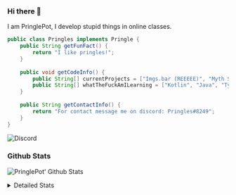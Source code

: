 ### Hi there 👋

I am PringlePot, I develop stupid things in online classes. 

```java
public class Pringles implements Pringle {
    public String getFunFact() {
        return "I like pringles!";
    }
    
    public void getCodeInfo() {
        public String[] currentProjects = ["Imgs.bar (REEEEE)", "Myth Sniper (Dead)"];
        public String[] whatTheFuckAmILearning = ["Kotlin", "Java", "Typescript", "NextJS"];
    }
    
    public String getContactInfo() {
        return "For contact message me on discord: Pringles#8249";
    }
}
```
![Discord](https://discord.c99.nl/widget/theme-1/226911291636318208.png)


### Github Stats
![PringlePot' Github Stats](https://github-readme-stats.vercel.app/api?username=PringlePot&show_icons=true&theme=dark)

<details>
  <summary>Detailed Stats</summary>
    
<!--START_SECTION:waka-->
![Lines of code](https://img.shields.io/badge/From%20Hello%20World%20I%27ve%20Written-96940%20lines%20of%20code-blue)

**🐱 My Github Data** 

> 🏆 589 Contributions in the Year 2021
 > 
> 📦 88.0 kB Used in Github's Storage 
 > 
> 💼 Opted to Hire
 > 
> 📜 8 Public Repositories 
 > 
> 🔑 9 Private Repositories  
 > 
**I'm an Early 🐤** 

```text
🌞 Morning    90 commits     ████░░░░░░░░░░░░░░░░░░░░░   18.83% 
🌆 Daytime    192 commits    ██████████░░░░░░░░░░░░░░░   40.17% 
🌃 Evening    196 commits    ██████████░░░░░░░░░░░░░░░   41.0% 
🌙 Night      0 commits      ░░░░░░░░░░░░░░░░░░░░░░░░░   0.0%

```
📅 **I'm Most Productive on Monday** 

```text
Monday       121 commits    ██████░░░░░░░░░░░░░░░░░░░   25.31% 
Tuesday      50 commits     ██░░░░░░░░░░░░░░░░░░░░░░░   10.46% 
Wednesday    58 commits     ███░░░░░░░░░░░░░░░░░░░░░░   12.13% 
Thursday     54 commits     ██░░░░░░░░░░░░░░░░░░░░░░░   11.3% 
Friday       34 commits     █░░░░░░░░░░░░░░░░░░░░░░░░   7.11% 
Saturday     75 commits     ████░░░░░░░░░░░░░░░░░░░░░   15.69% 
Sunday       86 commits     ████░░░░░░░░░░░░░░░░░░░░░   17.99%

```


📊 **This Week I Spent My Time On** 

```text
💬 Programming Languages: 
TypeScript               2 hrs 56 mins       █████████████████████████   99.78% 
Bash                     0 secs              ░░░░░░░░░░░░░░░░░░░░░░░░░   0.22%

🔥 Editors: 
VS Code                  2 hrs 57 mins       █████████████████████████   100.0%

```

**I Mostly Code in Java** 

```text
Java                     6 repos             ███████████░░░░░░░░░░░░░░   46.15% 
Python                   2 repos             ███░░░░░░░░░░░░░░░░░░░░░░   15.38% 
Kotlin                   1 repo              ██░░░░░░░░░░░░░░░░░░░░░░░   7.69% 
CSS                      1 repo              ██░░░░░░░░░░░░░░░░░░░░░░░   7.69% 
JavaScript               1 repo              ██░░░░░░░░░░░░░░░░░░░░░░░   7.69%

```



 Last Updated on 29/08/2021
<!--END_SECTION:waka-->
</details>
